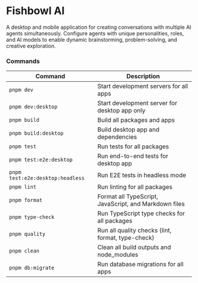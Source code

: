 # Fishbowl AI

A desktop and mobile application for creating conversations with multiple AI agents simultaneously. Configure agents with unique personalities, roles, and AI models to enable dynamic brainstorming, problem-solving, and creative exploration.

### Commands

| Command                          | Description                                           |
| -------------------------------- | ----------------------------------------------------- |
| `pnpm dev`                       | Start development servers for all apps                |
| `pnpm dev:desktop`               | Start development server for desktop app only         |
| `pnpm build`                     | Build all packages and apps                           |
| `pnpm build:desktop`             | Build desktop app and dependencies                    |
| `pnpm test`                      | Run tests for all packages                            |
| `pnpm test:e2e:desktop`          | Run end-to-end tests for desktop app                  |
| `pnpm test:e2e:desktop:headless` | Run E2E tests in headless mode                        |
| `pnpm lint`                      | Run linting for all packages                          |
| `pnpm format`                    | Format all TypeScript, JavaScript, and Markdown files |
| `pnpm type-check`                | Run TypeScript type checks for all packages           |
| `pnpm quality`                   | Run all quality checks (lint, format, type-check)     |
| `pnpm clean`                     | Clean all build outputs and node_modules              |
| `pnpm db:migrate`                | Run database migrations for all apps                  |
